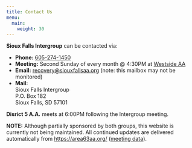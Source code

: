 ```yaml
---
title: Contact Us
menu:
  main:
    weight: 30
---
```


**Sioux Falls Intergroup** can be contacted via:

- **Phone:** <a href="tel:605-274-1450">605-274-1450</a>
- **Meeting:** Second Sunday of every month @ 4:30PM at [Westside AA](/meetings/sf-westside/)
- **Email:** recovery@siouxfallsaa.org (note: this mailbox may not be monitored)
- **Mail:**\
  Sioux Falls Intergroup\
  P.O. Box 182\
  Sioux Falls, SD 57101

**Disrict 5 A.A.** meets at 6:00PM following the Intergroup meeting.

**NOTE:** Although partially sponsored by both groups, this website is currently not being maintained. All continued updates are delivered automatically from https://area63aa.org/ ([meeting data](https://github.com/area63aa/area63aa.org/tree/master/data/meetings)).
